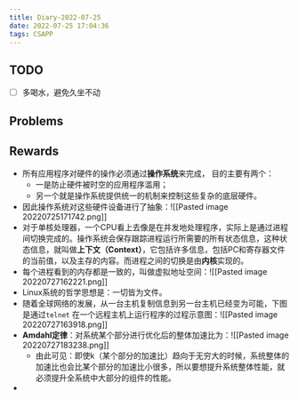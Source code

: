 ```yaml
---
title: Diary-2022-07-25
date: 2022-07-25 17:04:36
tags: CSAPP
---
```


## TODO
- [ ] 多喝水，避免久坐不动

## Problems

## Rewards
- 所有应用程序对硬件的操作必须通过**操作系统**来完成， 目的主要有两个：
	- 一是防止硬件被时空的应用程序滥用；
	- 另一个就是操作系统提供统一的机制来控制这些复杂的底层硬件。
- 因此操作系统对这些硬件设备进行了抽象：![[Pasted image 20220725171742.png]]
- 对于单核处理器，一个CPU看上去像是在并发地处理程序，实际上是通过进程间切换完成的。操作系统会保存跟踪进程运行所需要的所有状态信息，这种状态信息，就叫做**上下文（Context）**，它包括许多信息，包括PC和寄存器文件的当前值，以及主存的内容。而进程之间的切换是由**内核**实现的。
- 每个进程看到的内存都是一致的，叫做虚拟地址空间：![[Pasted image 20220727162221.png]]
- Linux系统的哲学思想是：一切皆为文件。
- 随着全球网络的发展，从一台主机复制信息到另一台主机已经变为可能，下图是通过`telnet` 在一个远程主机上运行程序的过程示意图：![[Pasted image 20220727163918.png]]
- **Amdahl定律**：对系统某个部分进行优化后的整体加速比为：![[Pasted image 20220727183238.png]]
	- 由此可见：即使k（某个部分的加速比）趋向于无穷大的时候，系统整体的加速比也会比某个部分的加速比小很多，所以要想提升系统整体性能，就必须提升全系统中大部分的组件的性能。
- 